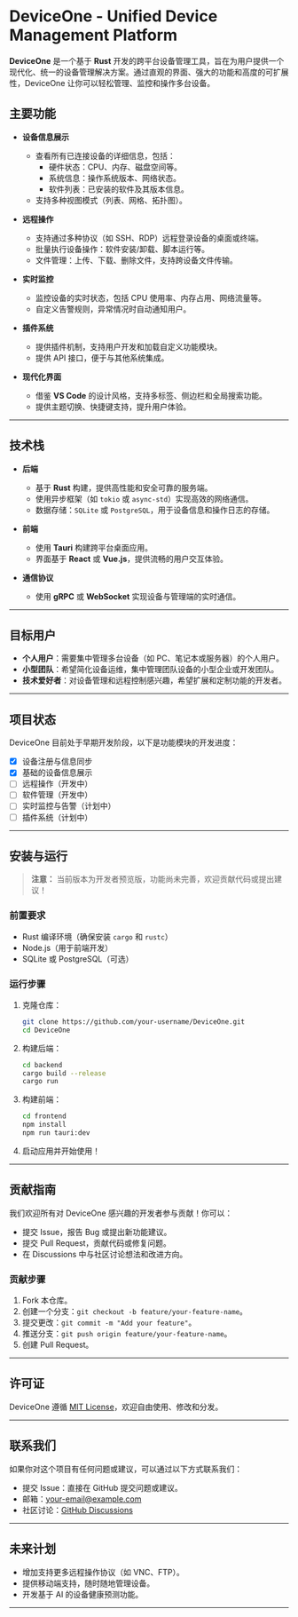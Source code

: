 # **DeviceOne - Unified Device Management Platform**

**DeviceOne** 是一个基于 **Rust** 开发的跨平台设备管理工具，旨在为用户提供一个现代化、统一的设备管理解决方案。通过直观的界面、强大的功能和高度的可扩展性，DeviceOne 让你可以轻松管理、监控和操作多台设备。


## **主要功能**
- **设备信息展示**  
  - 查看所有已连接设备的详细信息，包括：
    - 硬件状态：CPU、内存、磁盘空间等。
    - 系统信息：操作系统版本、网络状态。
    - 软件列表：已安装的软件及其版本信息。
  - 支持多种视图模式（列表、网格、拓扑图）。  

- **远程操作**  
  - 支持通过多种协议（如 SSH、RDP）远程登录设备的桌面或终端。  
  - 批量执行设备操作：软件安装/卸载、脚本运行等。  
  - 文件管理：上传、下载、删除文件，支持跨设备文件传输。  

- **实时监控**  
  - 监控设备的实时状态，包括 CPU 使用率、内存占用、网络流量等。  
  - 自定义告警规则，异常情况时自动通知用户。  

- **插件系统**  
  - 提供插件机制，支持用户开发和加载自定义功能模块。  
  - 提供 API 接口，便于与其他系统集成。  

- **现代化界面**  
  - 借鉴 **VS Code** 的设计风格，支持多标签、侧边栏和全局搜索功能。  
  - 提供主题切换、快捷键支持，提升用户体验。

---

## **技术栈**
- **后端**  
  - 基于 **Rust** 构建，提供高性能和安全可靠的服务端。  
  - 使用异步框架（如 `tokio` 或 `async-std`）实现高效的网络通信。  
  - 数据存储：`SQLite` 或 `PostgreSQL`，用于设备信息和操作日志的存储。  

- **前端**  
  - 使用 **Tauri** 构建跨平台桌面应用。  
  - 界面基于 **React** 或 **Vue.js**，提供流畅的用户交互体验。  

- **通信协议**  
  - 使用 **gRPC** 或 **WebSocket** 实现设备与管理端的实时通信。  

---

## **目标用户**
- **个人用户**：需要集中管理多台设备（如 PC、笔记本或服务器）的个人用户。  
- **小型团队**：希望简化设备运维，集中管理团队设备的小型企业或开发团队。  
- **技术爱好者**：对设备管理和远程控制感兴趣，希望扩展和定制功能的开发者。

---

## **项目状态**
DeviceOne 目前处于早期开发阶段，以下是功能模块的开发进度：
- [x] 设备注册与信息同步  
- [x] 基础的设备信息展示  
- [ ] 远程操作（开发中）  
- [ ] 软件管理（开发中）  
- [ ] 实时监控与告警（计划中）  
- [ ] 插件系统（计划中）

---

## **安装与运行**
> **注意：** 当前版本为开发者预览版，功能尚未完善，欢迎贡献代码或提出建议！

### **前置要求**
- Rust 编译环境（确保安装 `cargo` 和 `rustc`）  
- Node.js（用于前端开发）  
- SQLite 或 PostgreSQL（可选）

### **运行步骤**
1. 克隆仓库：
   ```bash
   git clone https://github.com/your-username/DeviceOne.git
   cd DeviceOne
   ```

2. 构建后端：
   ```bash
   cd backend
   cargo build --release
   cargo run
   ```

3. 构建前端：
   ```bash
   cd frontend
   npm install
   npm run tauri:dev
   ```

4. 启动应用并开始使用！

---

## **贡献指南**
我们欢迎所有对 DeviceOne 感兴趣的开发者参与贡献！你可以：
- 提交 Issue，报告 Bug 或提出新功能建议。  
- 提交 Pull Request，贡献代码或修复问题。  
- 在 Discussions 中与社区讨论想法和改进方向。

### **贡献步骤**
1. Fork 本仓库。  
2. 创建一个分支：`git checkout -b feature/your-feature-name`。  
3. 提交更改：`git commit -m "Add your feature"`。  
4. 推送分支：`git push origin feature/your-feature-name`。  
5. 创建 Pull Request。

---

## **许可证**
DeviceOne 遵循 [MIT License](LICENSE)，欢迎自由使用、修改和分发。

---

## **联系我们**
如果你对这个项目有任何问题或建议，可以通过以下方式联系我们：
- 提交 Issue：直接在 GitHub 提交问题或建议。  
- 邮箱：your-email@example.com  
- 社区讨论：[GitHub Discussions](https://github.com/your-username/DeviceOne/discussions)

---

## **未来计划**
- 增加支持更多远程操作协议（如 VNC、FTP）。  
- 提供移动端支持，随时随地管理设备。  
- 开发基于 AI 的设备健康预测功能。  

---